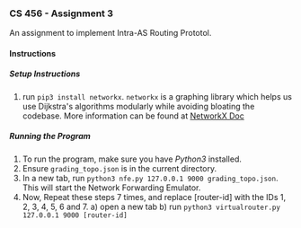 ### CS 456 - Assignment 3

An assignment to implement Intra-AS Routing Prototol.

#### Instructions

##### Setup Instructions

1. run `pip3 install networkx`. `networkx` is a graphing library which helps us
  use Dijkstra's algorithms modularly while avoiding bloating the codebase.
  More information can be found at [NetworkX Doc](https://networkx.github.io/)

##### Running the Program

1. To run the program, make sure you have *Python3* installed.
2. Ensure `grading_topo.json` is in the current directory.
3. In a new tab, run `python3 nfe.py 127.0.0.1 9000 grading_topo.json`. This
  will start the Network Forwarding Emulator.
4. Now, Repeat these steps 7 times, and replace [router-id] with the IDs 1, 2,
  3, 4, 5, 6 and 7.
  a) open a new tab
  b) run `python3 virtualrouter.py 127.0.0.1 9000 [router-id]`
